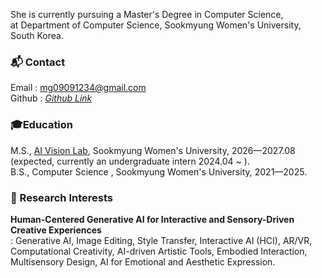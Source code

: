 She is currently pursuing a Master's Degree in Computer Science, <br/>
at Department of Computer Science, Sookmyung Women's University, South Korea. <br/>

### 📬 Contact
Email : mg09091234@gmail.com <br/>
Github : <a href="https://github.com/yulleta" target="_blank" class="color: #5f4b8b">
    <i class="bi bi-github"> Github Link </i>
</a> <br/>

### 🎓Education
M.S.,  <a href="https://sites.google.com/sookmyung.ac.kr/aiv-lab-smwu" target="_blank">AI Vision Lab</a>, Sookmyung Women's University, 2026—2027.08 (expected, currently an undergraduate intern 2024.04 ~ ).\
B.S., Computer Science , Sookmyung Women's University, 2021—2025. <br/>

### 🔬 Research Interests
<strong>Human-Centered Generative AI for Interactive and Sensory-Driven Creative Experiences</strong> <br/>
: Generative AI, Image Editing, Style Transfer, Interactive AI (HCI), AR/VR, Computational Creativity, AI-driven Artistic Tools, Embodied Interaction, Multisensory Design, AI for Emotional and Aesthetic Expression. 
